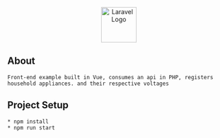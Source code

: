 <p align="center">
  <a href="https://vuejs.org/" target="_blank">
    <img src="https://github.com/Leandrodasilvahuber/home-appliances-frontend/assets/45015902/543d1207-6b19-4e59-bf79-2ffc3add5209" width="80" alt="Laravel Logo">
  </a>
</p>

## About

```
Front-end example built in Vue, consumes an api in PHP, registers household appliances. and their respective voltages
```

## Project Setup

```
* npm install
* npm run start
```

